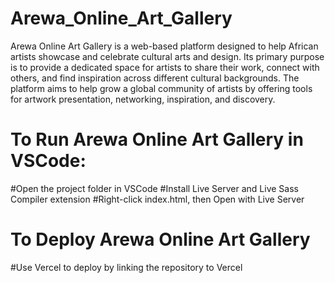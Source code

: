 # Arewa_Online_Art_Gallery


Arewa Online Art Gallery is a web-based platform designed to help African artists showcase and celebrate cultural arts and design. Its primary purpose is to provide a dedicated space for artists to share their work, connect with others, and find inspiration across different cultural backgrounds. The platform aims to help grow a global community of artists by offering tools for artwork presentation, networking, inspiration, and discovery.

# To Run Arewa Online Art Gallery in VSCode:

#Open the project folder in VSCode
#Install Live Server and Live Sass Compiler extension
#Right-click index.html, then Open with Live Server

# To Deploy Arewa Online Art Gallery
#Use Vercel to deploy by linking the repository to Vercel 
